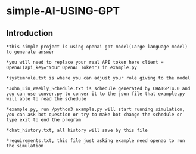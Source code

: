# simple-AI-USING-GPT

## Introduction
    *this simple project is using openai gpt model(Large language model) to generate answer
    
    *you will need to replace your real API token here client = OpenAI(api_key="Your OpenAI Token") in example.py
    
    *systemrole.txt is where you can adjust your role giving to the model
    
    *John_Lin_Weekly_Schedule.txt is schedule generated by CHATGPT4.0 and you can use conver.py to conver it to the json file that example.py will able to read the schedule
    
    *example.py, run /python3 example.py will start running simulation, you can ask bot question or try to make bot change the schedule or type exit to end the program
    
    *chat_history.txt, all history will save by this file
    
    *requirements.txt, this file just asking example need openao to run the simulation

